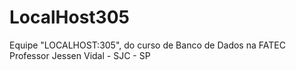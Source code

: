 # LocalHost305
Equipe "LOCALHOST:305", do curso de Banco de Dados na FATEC Professor Jessen Vidal - SJC - SP
